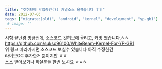 ```yaml
---
title: "깃허브에 작업중인(?) 커널소스 올렸습니다 ㅎㅎ"
date: 2012-07-05
tags: ["migrated(old)", "android", "kernel", "development", "yp-gb1"]
 # image: ''
---
```


시험 끝난겸 방금전에, 소스코드 깃허브에 올리고, 커밋 했습니다.ㅎㅎ<br>
https://github.com/sukso96100/WhiteBeam-Kernel-For-YP-GB1<br>
위 링크 따라가시면 소스코드 보실수 있습니다 아직 수정한건<br>
라이브OC 추가한거 뿐이지만 ㅎㅎ<br>
소스 받아보거나 하실분들 한번 보셔요 ㅎㅎㅎ<br>
